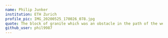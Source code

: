 ```yaml
---
name: Philip Junker
institution: ETH Zurich
profile_pic: IMG_20200525_170026_078.jpg
quote: The block of granite which was an obstacle in the path of the weak, becomes a stepping stone in the path of the strong. 
github_user: phil9987
---
```

